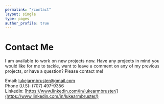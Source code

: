 ```yaml
---
permalink: "/contact"
layout: single
type: pages
author_profile: true
---
```


# Contact Me
<p style='text-align: justify;'>I am available to work on new projects now. Have any projects in mind you would like for me to tackle, want to leave a comment on any of my previous projects, or have a question? Please contact me!</p>

Email: lukejarmbruster@gmail.com  
Phone (U.S): (707) 497-9356  
LinkedIn: [https://www.linkedin.com/in/lukearmbruster/](https://www.linkedin.com/in/lukearmbruster/)
